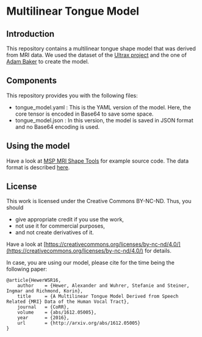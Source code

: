 # Multilinear Tongue Model

## Introduction

This repository contains a multilinear tongue shape model that was derived from MRI data.
We used the dataset of the [Ultrax project][1] and the one of [Adam Baker][2] to create the model.

## Components

This repository provides you with the following files:

- tongue_model.yaml : This is the YAML version of the model. Here, the core tensor is encoded in Base64 to save some space.
- tongue_model.json : In this version, the model is saved in JSON format and no Base64 encoding is used.

## Using the model

Have a look at [MSP MRI Shape Tools][3] for example source code.
The data format is described [here][4].

## License

This work is licensed under the Creative Commons BY-NC-ND.
Thus, you should

- give appropriate credit if you use the work,
- not use it for commercial purposes,
- and not create derivatives of it.

Have a look at [https://creativecommons.org/licenses/by-nc-nd/4.0/](https://creativecommons.org/licenses/by-nc-nd/4.0/) for details.

In case, you are using our model, please cite for the time being the following paper:

    @article{HewerWSR16,
        author    = {Hewer, Alexander and Wuhrer, Stefanie and Steiner, Ingmar and Richmond, Korin},
        title     = {A Multilinear Tongue Model Derived from Speech Related {MRI} Data of the Human Vocal Tract},
        journal   = {CoRR},
        volume    = {abs/1612.05005},
        year      = {2016},
        url       = {http://arxiv.org/abs/1612.05005}
    }
    
[1]: http://www.ultrax-speech.org
[2]: http://adambaker.org/qmu.php
[3]: https://github.com/m2ci-msp/mri-shape-tools
[4]: https://github.com/m2ci-msp/mri-shape-tools/blob/master/dataFormats/model.md
